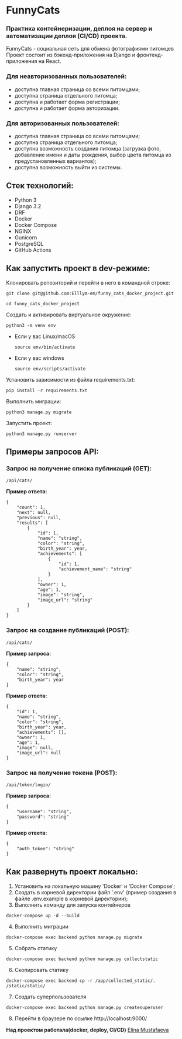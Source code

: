 # FunnyCats
### Практика контейнеризации, деплоя на сервер и автоматизации деплоя (CI/CD) проекта.

FunnyCats - социальная сеть для обмена фотографиями питомцев  
Проект состоит из бэкенд-приложения на Django и фронтенд-приложения на React.
### Для неавторизованных пользователей:
- доступна главная страница со всеми питомцами;
- доступна страница отдельного питомца;
- доступна и работает форма регистрации;
- доступна и работает форма авторизации.

### Для авторизованных пользователей:
- доступна главная страница со всеми питомцами;
- доступна страница отдельного питомца;
- доступна возможность создания питомца (загрузка фото, добавление имени и даты рождения, выбор цвета питомца из предустановленных вариантов);
- доступна возможность выйти из системы.

## Стек технологий:
- Python 3
- Django 3.2
- DRF
- Docker
- Docker Compose
- NGINX
- Gunicorn
- PostgreSQL
- GitHub Actions

## Как запустить проект в dev-режиме:
Клонировать репозиторий и перейти в него в командной строке:
```
git clone git@github.com:Elllym-em/funny_cats_docker_project.git
```
```
cd funny_cats_docker_project
```
Cоздать и активировать виртуальное окружение:
```
python3 -m venv env
```
* Если у вас Linux/macOS
    ```
    source env/bin/activate
    ```
* Если у вас windows
    ```
    source env/scripts/activate
    ```
Установить зависимости из файла requirements.txt:
```
pip install -r requirements.txt
```
Выполнить миграции:
```
python3 manage.py migrate
```
Запустить проект:
```
python3 manage.py runserver
```

## Примеры запросов API:
### Запрос на получение списка публикаций (GET):
```
/api/cats/
```
**Пример ответа:**
```
{
    "count": 1,
    "next": null,
    "previous": null,
    "results": [
        {
            "id": 1,
            "name": "string",
            "color": "string",
            "birth_year": year,
            "achievements": [
                {
                    "id": 1,
                    "achievement_name": "string"
                }
            ],
            "owner": 1,
            "age": 1,
            "image": "string",
            "image_url": "string"
        }
    ]
}
```
### Запрос на создание публикаций (POST):
```
/api/cats/
```
**Пример запроса:**
```
{
    "name": "string",
    "color": "string",
    "birth_year": year
}
```
**Пример ответа:**
```
{
    "id": 1,
    "name": "string",
    "color": "string",
    "birth_year": year,
    "achievements": [],
    "owner": 1,
    "age": 1,
    "image": null,
    "image_url": null
}
```
### Запрос на получение токена (POST):
```
/api/token/login/
```
**Пример запроса:**
```
{
    "username": "string",
    "password": "string"
}
```
**Пример ответа:**
```
{
    "auth_token": "string"
}
```

## Как развернуть проект локально:
1. Установить на локальную машину 'Docker' и 'Docker Compose';
2. Создать в корневой директории файл '.env' (пример создания в файле .env.example в корневой директории);
3. Выполнить команду для запуска контейнеров
```
docker-compose up -d --build
```
4. Выполнить миграции
```
docker-compose exec backend python manage.py migrate
```
5. Собрать статику
```
docker-compose exec backend python manage.py collectstatic
```
6. Скопировать статику 
```
docker-compose exec backend cp -r /app/collected_static/. /static/static/
```
7. Создать суперпользователя
```
docker-compose exec backend python manage.py createsuperuser
```
8. Перейти в браузере по ссылке http://localhost:9000/


**Над проектом работала(docker, deploy, CI/CD)**
[Elina Mustafaeva](https://github.com/Elllym-em)
